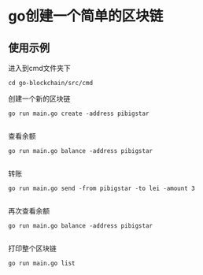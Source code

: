 # go创建一个简单的区块链

## 使用示例

进入到cmd文件夹下
```
cd go-blockchain/src/cmd
```

创建一个新的区块链
```$xslt
go run main.go create -address pibigstar
```
![]()

查看余额

```cgo
go run main.go balance -address pibigstar
```
![]()

转账
```cgo
go run main.go send -from pibigstar -to lei -amount 3
```
![]()

再次查看余额
```cgo
go run main.go balance -address pibigstar
```
![]()

打印整个区块链

```cgo
go run main.go list
```
![]()